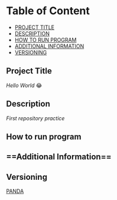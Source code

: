 # **Table of Content**

- [PROJECT TITLE](#Project-Title)
- [DESCRIPTION](#Description)
- [HOW TO RUN PROGRAM](#How-to-run-program)
- [ADDITIONAL INFORMATION](#additional-information)
- [VERSIONING](#versioning)

## Project Title
*Hello World* :joy:

## Description
*First repository practice*

## How to run program

## ==Additional Information==

## Versioning

[PANDA](https://www.google.com/url?sa=i&url=https%3A%2F%2Ftinyjpg.com%2F&psig=AOvVaw3lW2GLB2Npblsn5FjWcHZ4&ust=1727204430532000&source=images&cd=vfe&opi=89978449&ved=0CBEQjRxqFwoTCKCarYfg2YgDFQAAAAAdAAAAABAE)
